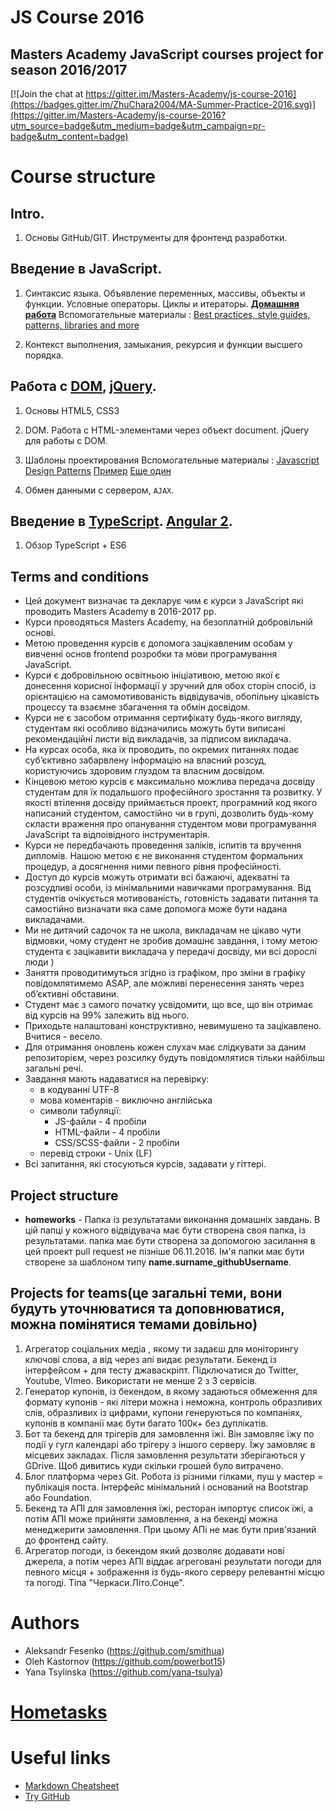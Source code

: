 # **JS Course 2016**

Masters Academy JavaScript courses project for season 2016/2017
-----------------------------------------------------------------------
[![Join the chat at https://gitter.im/Masters-Academy/js-course-2016](https://badges.gitter.im/ZhuChara2004/MA-Summer-Practice-2016.svg)](https://gitter.im/Masters-Academy/js-course-2016?utm_source=badge&utm_medium=badge&utm_campaign=pr-badge&utm_content=badge)

# Course structure

## Intro.

1. Основы GitHub/GIT. Инструменты для фронтенд разработки.

## Введение в JavaScript.

1. Синтаксис языка. Объявление переменных, массивы, объекты и функции. Условные операторы. Циклы и итераторы.
   [**Домашняя работа**](https://github.com/MastersAcademy/js-course/tree/master/lectures/lecture1/homework)
   Вспомогательные материалы : [Best practices, style guides, patterns, libraries and more](http://jstherightway.org/)
   
    
2. Контекст выполнения, замыкания, рекурсия и функции высшего порядка.

## Работа с [DOM](https://developer.mozilla.org/en-US/docs/Web/API/Document_Object_Model), [jQuery](https://jquery.com/).

1. Основы HTML5, CSS3

2. DOM. Работа с HTML-элементами через объект document. jQuery для работы с DOM. 

3. Шаблоны проектирования
   Вспомогательные материалы : [Javascript Design Patterns](https://addyosmani.com/resources/essentialjsdesignpatterns/book/)
   [Пример](https://github.com/MastersAcademy/js-course/tree/master/lectures/lecture5/theory)
   [Еще один](https://github.com/powerbot15/demo-modules)
   
4. Обмен данными с сервером, `AJAX`. 

## Введение в [TypeScript](https://www.typescriptlang.org/). [Angular 2](https://angular.io/).

1. Обзор TypeScript + ES6

Terms and conditions
--------------------
 * Цей документ визначає та декларує чим є курси з JavaScript які проводить Masters Academy в 2016-2017 рр.
 * Курси проводяться Masters Academy, на безоплатній добровільній основі.
 * Метою проведення курсів є допомога зацікавленим особам у вивченні основ frontend розробки та мови програмування JavaScript.
 * Курси є добровільною освітньою ініціативою, метою якої є донесення корисної інформації у зручний для обох сторін спосіб, із орієнтацією на самомотивованість відвідувачів, обопільну цікавість процессу та взаємне збагачення та обмін досвідом.
 * Курси не є засобом отримання сертифікату будь-якого вигляду, студентам які особливо відзначились можуть бути виписані рекомендаційні листи від викладачів, за підписом викладача.
 * На курсах особа, яка їх проводить, по окремих питаннях подає суб’єктивно забарвлену інформацію на власний розсуд, користуючись здоровим глуздом та власним досвідом.
 * Кінцевою метою курсів є максимально можлива передача досвіду студентам  для їх подальшого професійного зростання та розвитку. У якості втілення досвіду приймається проект, програмний код якого написаний студентом, самостійно чи в групі, дозволить будь-кому скласти враження про опанування студентом мови програмування JavaScript та відпоівідного інструментарія.
 * Курси не передбачають проведення заліків, іспитів та вручення дипломів. Нашою метою є не виконання студентом формальних процедур, а досягнення ними певного рівня професійності.
 * Доступ до курсів можуть отримати всі бажаючі, адекватні та розсудливі особи, із мінімальними навичками програмування. Від студентів очікується мотивованість, готовність задавати питання та самостійно визначати яка саме допомога може бути надана викладачами.
 * Ми не дитячий садочок та не школа, викладачам не цікаво чути відмовки, чому студент не зробив домашнє завдання, і тому метою студента є зацікавити викладача у передачі досвіду, ми всі дорослі люди )
 * Заняття проводитимуться згідно із графіком, про зміни в графіку повідомлятимемо ASAP, але можливі перенесення занять через об’єктивні обставини.
 * Студент має з самого початку усвідомити, що все, що він отримає від курсів на 99% залежить від нього.
 * Приходьте налаштовані конструктивно, невимушено та зацікавлено. Вчитися - весело.
 * Для отримання оновлень кожен слухач має слідкувати за даним репозиторієм, через розсилку будуть повідомлятися тільки найбільш загальні речі.
 * Завдання мають надаватися на перевірку:
   * в кодуванні UTF-8
   * мова коментарів - виключно англійська
   * символи табуляції:
      * JS-файли - 4 пробіли
      * HTML-файли - 4 пробіли
      * CSS/SCSS-файли - 2 пробіли
   * перевід строки - Unix (LF)
 * Всі запитання, які стосуються курсів, задавати у гіттері.


Project structure
----------------------
 * <b>homeworks</b> - Папка із результатами виконання домашніх завдань. В цій папці у кожного відвідувача має
  бути створена своя папка, із результатами. папка має бути створена за допомогою засилання в цей
  проект pull request не пізніше 06.11.2016. Ім'я папки має бути створене за шаблоном типу <b>name.surname_githubUsername</b>.


Projects for teams(це загальні теми, вони будуть уточнюватися та доповнюватися, можна помінятися темами довільно)
----------------------
1. Агрегатор соціальних медіа , якому ти задаєш для моніторингу ключові слова, а від через апі видає результати. Бекенд із інтерфейсом + для тесту джаваскріпт. Підключатися до Twitter, Youtube, VImeo. Використати не менше 2 з 3 сервісів.
2. Генератор купонів, із бекендом, в якому задаються обмеження для формату купонів - які літери можна і неможна, контроль образливих слів, образливих із цифрами, купони генеруються по компаніях, купонів в компанії має бути багато 100к+ без дуплікатів.
3. Бот та бекенд для трігерів для замовлення їжі. Він замовляє їжу по події у гугл календарі або трігеру з іншого серверу. Їжу замовляє в місцевих закладах. Після замовлення результати зберігаються у GDrive. Щоб дивитись куди скільки грошей було витрачено.
4. Блог платформа через Git. Робота із різними гілками, пуш у мастер = публікація поста. Інтерфейс мінімальний і оснований на Bootstrap або Foundation.
5. Бекенд та АПІ для замовлення їжі, ресторан імпортує список їжі, а потім АПІ може прийняти замовлення, а на бекенді можна менеджерити замовлення. При цьому АПі не має бути прив'язаний до фронтенд сайту.
6. Агрегатор погоди, із бекендом який дозволяє додавати нові джерела, а потім через АПІ віддає агреговані результати погоди для певного місця + зображення із будь-якого серверу релевантні місцю та погоді. Тіпа "Черкаси.Літо.Сонце".


# Authors
 * Aleksandr Fesenko (https://github.com/smithua)
 * Oleh Kastornov (https://github.com/powerbot15)
 * Yana Tsylinska (https://github.com/yana-tsulya)


# [Hometasks](https://github.com/MastersAcademy/js-course/issues/)


# Useful links
 * [Markdown Cheatsheet](https://github.com/adam-p/markdown-here/wiki/Markdown-Cheatsheet "Markdown Cheatsheet")
 * [Try GitHub](https://try.github.io)
